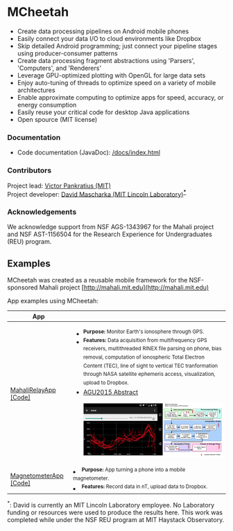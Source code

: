 # MCheetah
- Create data processing pipelines on Android mobile phones
- Easily connect your data I/O to cloud environments like Dropbox
- Skip detailed Android programming; just connect your pipeline stages using producer-consumer patterns
- Create data processing fragment abstractions using 'Parsers', 'Computers', and 'Renderers'
- Leverage GPU-optimized plotting with OpenGL for large data sets
- Enjoy auto-tuning of threads to optimize speed on a variety of mobile architectures
- Enable approximate computing to optimize apps for speed, accuracy, or energy consumption
- Easily reuse your critical code for desktop Java applications
- Open spource (MIT license)

### Documentation

- Code documentation (JavaDoc): [/docs/index.html](https://htmlpreview.github.io/?https://raw.githubusercontent.com/MITHaystack/mcheetah/master/docs/overview-summary.html)


### Contributors

Project lead: [Victor Pankratius (MIT)](http://www.victorpankratius.com)<br>
Project developer: [David Mascharka (MIT Lincoln Laboratory)](https://davidmascharka.com)<b><sup>[*](#note)</sup></b>

  
### Acknowledgements

We acknowledge support from NSF AGS-1343967 for the Mahali project and NSF AST-1156504 for the Research Experience for Undergraduates (REU) program.

## Examples
MCheetah was created as a reusable mobile framework for the NSF-sponsored Mahali project [http://mahali.mit.edu](http://mahali.mit.edu)

App examples using MCheetah: 

| App |  | 
| ------------- | ------------- |
| [MahaliRelayApp [Code]](https://github.com/MITHaystack/mcheetah/tree/master/MahaliRelayApp)| <ul><li><sup><b>Purpose:</b> Monitor Earth's ionosphere through GPS. </sup></li> <li><sup><b>Features:</b> Data acquisition from multifrequency GPS receivers, multithreaded RINEX file parsing on phone, bias removal, computation of ionospheric Total Electron Content (TEC), line of sight to vertical TEC tranformation through NASA satellite ephemeris access, visualization, upload to Dropbox. </sup></li> <li>[AGU2015 Abstract](https://github.com/MITHaystack/mcheetah/blob/master/presentations/MahaliRelayApp-AGU-2015.pdf)</li><br> <img alt="Screenshot" src="https://github.com/MITHaystack/mcheetah/blob/master/docs/images/screenshot_MahaliRelayApp.png"/> |
| [MagnetometerApp [Code]](https://github.com/MITHaystack/mcheetah/tree/master/MagnetometerApp)| <li><sup><b>Purpose:</b> App turning a phone into a mobile magnetometer.</sup></li><li><sup><b>Features:</b> Record data in nT, upload data to Dropbox.</sup></li> |

<a name="note"><sup>*</sup></a>: David is currently an MIT Lincoln Laboratory employee. No Laboratory funding or resources were used to produce the results here. This work was completed while under the NSF REU program at MIT Haystack Observatory.
